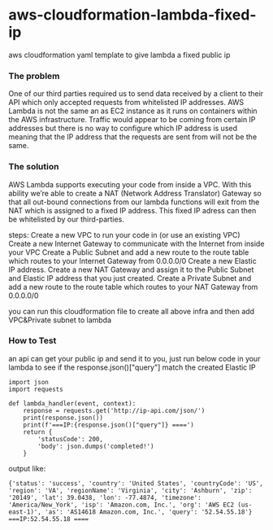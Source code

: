 # aws-cloudformation-lambda-fixed-ip
aws cloudformation yaml template to give lambda a fixed public ip


### The problem
One of our third parties required us to send data received by a client to their API which only accepted requests from whitelisted IP addresses. AWS Lambda is not the same an as EC2 instance as it runs on containers within the AWS infrastructure. Traffic would appear to be coming from certain IP addresses but there is no way to configure which IP address is used meaning that the IP address that the requests are sent from will not be the same.

### The solution
AWS Lambda supports executing your code from inside a VPC. With this ability we’re able to create a NAT (Network Address Translator) Gateway so that all out-bound connections from our lambda functions will exit from the NAT which is assigned to a fixed IP address. This fixed IP adress can then be whitelisted by our third-parties.

steps:
Create a new VPC to run your code in (or use an existing VPC)
Create a new Internet Gateway to communicate with the Internet from inside your VPC
Create a Public Subnet and add a new route to the route table which routes to your Internet Gateway from 0.0.0.0/0
Create a new Elastic IP address.
Create a new NAT Gateway and assign it to the Public Subnet and Elastic IP address that you just created.
Create a Private Subnet and add a new route to the route table which routes to your NAT Gateway from 0.0.0.0/0


you can run this cloudformation file to create all above infra and then add VPC&Private subnet to lambda

### How to Test

an api can get your public ip and send it to you, just run below code in your lambda to see if the response.json()["query"] match the created Elastic IP

```
import json
import requests

def lambda_handler(event, context):
    response = requests.get('http://ip-api.com/json/')
    print(response.json())
    print(f'===IP:{response.json()["query"]} ====')  
    return {
        'statusCode': 200,
        'body': json.dumps('completed!')
    }

```

output like:
```
{'status': 'success', 'country': 'United States', 'countryCode': 'US', 'region': 'VA', 'regionName': 'Virginia', 'city': 'Ashburn', 'zip': '20149', 'lat': 39.0438, 'lon': -77.4874, 'timezone': 'America/New_York', 'isp': 'Amazon.com, Inc.', 'org': 'AWS EC2 (us-east-1)', 'as': 'AS14618 Amazon.com, Inc.', 'query': '52.54.55.18'}
===IP:52.54.55.18 ====
```

